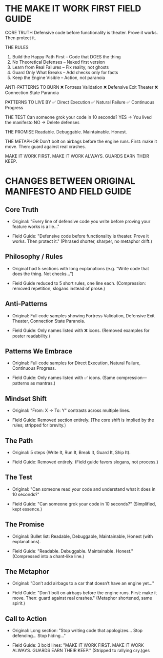 # THE MAKE IT WORK FIRST FIELD GUIDE

CORE TRUTH
Defensive code before functionality is theater.
Prove it works. Then protect it.

THE RULES
1. Build the Happy Path First – Code that DOES the thing
2. No Theoretical Defenses – Naked first version
3. Learn from Real Failures – Fix reality, not ghosts
4. Guard Only What Breaks – Add checks only for facts
5. Keep the Engine Visible – Action, not paranoia

ANTI-PATTERNS TO BURN
❌ Fortress Validation
❌ Defensive Exit Theater
❌ Connection State Paranoia

PATTERNS TO LIVE BY
✅ Direct Execution
✅ Natural Failure
✅ Continuous Progress

THE TEST
Can someone grok your code in 10 seconds?
YES → You lived the manifesto
NO  → Delete defenses

THE PROMISE
Readable. Debuggable. Maintainable. Honest.

THE METAPHOR
Don’t bolt on airbags before the engine runs.
First: make it move.
Then: guard against real crashes.

MAKE IT WORK FIRST.
MAKE IT WORK ALWAYS.
GUARDS EARN THEIR KEEP.

# CHANGES BETWEEN ORIGINAL MANIFESTO AND FIELD GUIDE

## Core Truth
- Original: "Every line of defensive code you write before proving your feature works is a lie..."
+ Field Guide: "Defensive code before functionality is theater. Prove it works. Then protect it."
(Phrased shorter, sharper, no metaphor drift.)

## Philosophy / Rules
- Original had 5 sections with long explanations (e.g. “Write code that does the thing. Not checks...”)
+ Field Guide reduced to 5 short rules, one line each.
(Compression: removed repetition, slogans instead of prose.)

## Anti-Patterns
- Original: Full code samples showing Fortress Validation, Defensive Exit Theater, Connection State Paranoia.
+ Field Guide: Only names listed with ❌ icons.
(Removed examples for poster readability.)

## Patterns We Embrace
- Original: Full code samples for Direct Execution, Natural Failure, Continuous Progress.
+ Field Guide: Only names listed with ✅ icons.
(Same compression—patterns as mantras.)

## Mindset Shift
- Original: "From: X → To: Y" contrasts across multiple lines.
+ Field Guide: Removed section entirely.
(The core shift is implied by the rules; stripped for brevity.)

## The Path
- Original: 5 steps (Write It, Run It, Break It, Guard It, Ship It).
+ Field Guide: Removed entirely.
(Field guide favors slogans, not process.)

## The Test
- Original: "Can someone read your code and understand what it does in 10 seconds?"
+ Field Guide: "Can someone grok your code in 10 seconds?"
(Simplified, kept essence.)

## The Promise
- Original: Bullet list: Readable, Debuggable, Maintainable, Honest (with explanations).
+ Field Guide: "Readable. Debuggable. Maintainable. Honest."
(Compressed into a chant-like line.)

## The Metaphor
- Original: "Don’t add airbags to a car that doesn’t have an engine yet..."
+ Field Guide: "Don’t bolt on airbags before the engine runs. First: make it move. Then: guard against real crashes."
(Metaphor shortened, same spirit.)

## Call to Action
- Original: Long section: "Stop writing code that apologizes... Stop defending... Stop hiding..."
+ Field Guide: 3 bold lines: "MAKE IT WORK FIRST. MAKE IT WORK ALWAYS. GUARDS EARN THEIR KEEP."
(Stripped to rallying cry.)ges